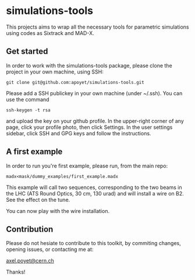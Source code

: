 # simulations-tools
This projects aims to wrap all the necessary tools for parametric simulations using codes as Sixtrack and MAD-X.


## Get started
In order to work with the simulations-tools package, please clone the project in your own machine, using SSH:

```
git clone git@github.com:apoyet/simulations-tools.git
```

Please add a SSH publickey in your own machine (under ~/.ssh). You can use the command 

```
ssh-keygen -t rsa
```

and upload the key on your github profile. In the upper-right corner of any page, click your profile photo, then click Settings. In the user settings sidebar, click SSH and GPG keys and follow the instructions.

## A first example
In order to run you're first example, please run, from the main repo:
```
madx<mask/dummy_examples/first_example.madx
```
This example will call two sequences, corresponding to the two beams in the LHC (ATS Round Optics, 30 cm, 130 urad) and will install a wire on B2. See the effect on the tune. 

You can now play with the wire installation. 


## Contribution

Please do not hesiate to contribute to this toolkit, by commiting changes, opening issues, or contacting me at: 

axel.poyet@cern.ch


Thanks! 
